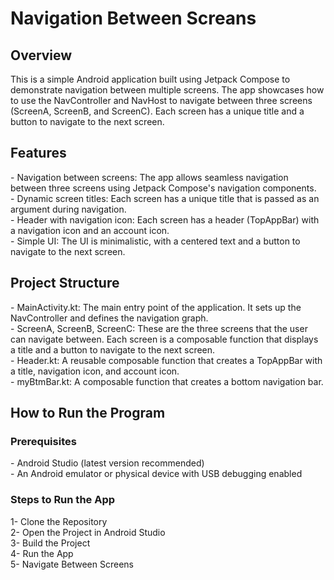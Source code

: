 <h1>Navigation Between Screans</h1>
<h2>Overview</h2>
This is a simple Android application built using Jetpack Compose to demonstrate navigation between multiple screens. The app showcases how to use the NavController and NavHost to navigate between three screens (ScreenA, ScreenB, and ScreenC). Each screen has a unique title and a button to navigate to the next screen.<br>

<h2>Features</h2>
- Navigation between screens: The app allows seamless navigation between three screens using Jetpack Compose's navigation components.<br>
- Dynamic screen titles: Each screen has a unique title that is passed as an argument during navigation.<br>
- Header with navigation icon: Each screen has a header (TopAppBar) with a navigation icon and an account icon.<br>
- Simple UI: The UI is minimalistic, with a centered text and a button to navigate to the next screen.<br>

<h2>Project Structure</h2>
- MainActivity.kt: The main entry point of the application. It sets up the NavController and defines the navigation graph.<br>
- ScreenA, ScreenB, ScreenC: These are the three screens that the user can navigate between. Each screen is a composable function that displays a title and a button to navigate to the next screen.<br>
- Header.kt: A reusable composable function that creates a TopAppBar with a title, navigation icon, and account icon.<br>
- myBtmBar.kt: A composable function that creates a bottom navigation bar.<br>

<h2>How to Run the Program</h2>
<h3>Prerequisites</h3>
- Android Studio (latest version recommended)<br>
- An Android emulator or physical device with USB debugging enabled<br>

<h3>Steps to Run the App</h3>
1- Clone the Repository<br>
2- Open the Project in Android Studio<br>
3- Build the Project<br>
4- Run the App<br>
5- Navigate Between Screens<br>













